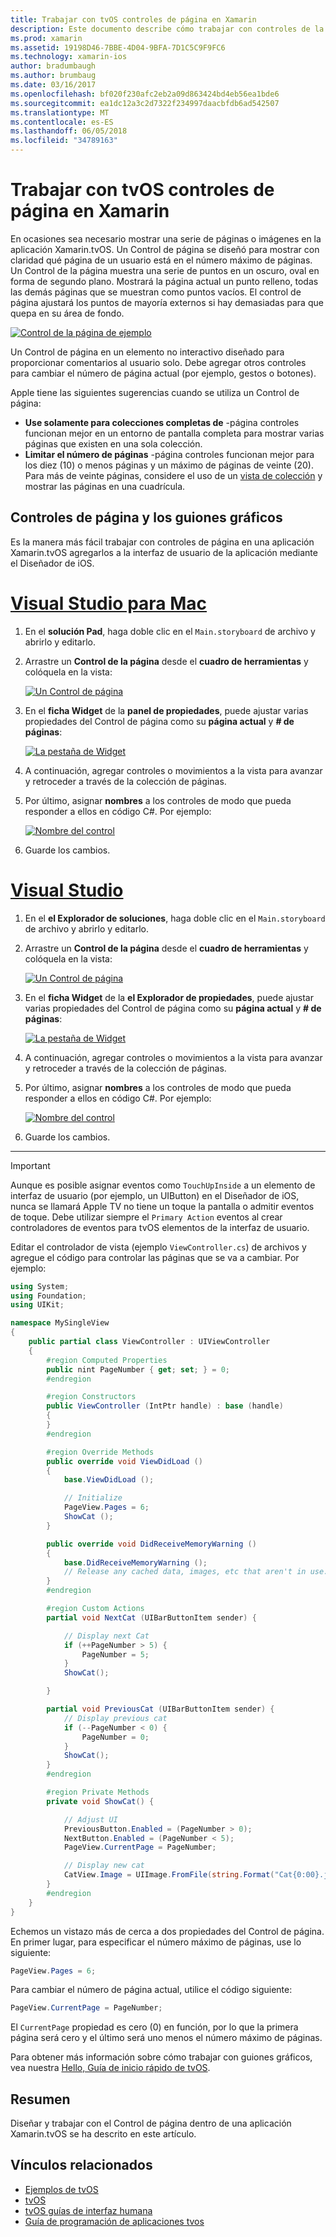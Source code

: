 ```yaml
---
title: Trabajar con tvOS controles de página en Xamarin
description: Este documento describe cómo trabajar con controles de la página de tvOS en una aplicación compilada con Xamarin. Proporciona una descripción detallada de los controles de la página, se explica cómo configurarlos en guiones gráficos y examina cómo responder a eventos de cambio de la página.
ms.prod: xamarin
ms.assetid: 19198D46-7BBE-4D04-9BFA-7D1C5C9F9FC6
ms.technology: xamarin-ios
author: bradumbaugh
ms.author: brumbaug
ms.date: 03/16/2017
ms.openlocfilehash: bf020f230afc2eb2a09d863424bd4eb56ea1bde6
ms.sourcegitcommit: ea1dc12a3c2d7322f234997daacbfdb6ad542507
ms.translationtype: MT
ms.contentlocale: es-ES
ms.lasthandoff: 06/05/2018
ms.locfileid: "34789163"
---
```

# <a name="working-with-tvos-page-controls-in-xamarin"></a>Trabajar con tvOS controles de página en Xamarin

En ocasiones sea necesario mostrar una serie de páginas o imágenes en la aplicación Xamarin.tvOS. Un Control de página se diseñó para mostrar con claridad qué página de un usuario está en el número máximo de páginas. Un Control de la página muestra una serie de puntos en un oscuro, oval en forma de segundo plano. Mostrará la página actual un punto relleno, todas las demás páginas que se muestran como puntos vacíos. El control de página ajustará los puntos de mayoría externos si hay demasiadas para que quepa en su área de fondo.

[![](page-controls-images/page01.png "Control de la página de ejemplo")](page-controls-images/page01.png#lightbox)

Un Control de página en un elemento no interactivo diseñado para proporcionar comentarios al usuario solo. Debe agregar otros controles para cambiar el número de página actual (por ejemplo, gestos o botones).

Apple tiene las siguientes sugerencias cuando se utiliza un Control de página:

- **Use solamente para colecciones completas de** -página controles funcionan mejor en un entorno de pantalla completa para mostrar varias páginas que existen en una sola colección.
- **Limitar el número de páginas** -página controles funcionan mejor para los diez (10) o menos páginas y un máximo de páginas de veinte (20). Para más de veinte páginas, considere el uso de un [vista de colección](~/ios/tvos/user-interface/collection-views.md) y mostrar las páginas en una cuadrícula.

<a name="Page-Controls-and-Storyboards" />

## <a name="page-controls-and-storyboards"></a>Controles de página y los guiones gráficos

Es la manera más fácil trabajar con controles de página en una aplicación Xamarin.tvOS agregarlos a la interfaz de usuario de la aplicación mediante el Diseñador de iOS.

# <a name="visual-studio-for-mactabvsmac"></a>[Visual Studio para Mac](#tab/vsmac)

    
1. En el **solución Pad**, haga doble clic en el `Main.storyboard` de archivo y abrirlo y editarlo.
1. Arrastre un **Control de la página** desde el **cuadro de herramientas** y colóquela en la vista: 

    [![](page-controls-images/page02.png "Un Control de página")](page-controls-images/page02.png#lightbox)
1. En el **ficha Widget** de la **panel de propiedades**, puede ajustar varias propiedades del Control de página como su **página actual** y **# de páginas**: 

    [![](page-controls-images/page03.png "La pestaña de Widget")](page-controls-images/page03.png#lightbox)
1. A continuación, agregar controles o movimientos a la vista para avanzar y retroceder a través de la colección de páginas.
1. Por último, asignar **nombres** a los controles de modo que pueda responder a ellos en código C#. Por ejemplo: 

    [![](page-controls-images/page04.png "Nombre del control")](page-controls-images/page04.png#lightbox)
1. Guarde los cambios.
    

# <a name="visual-studiotabvswin"></a>[Visual Studio](#tab/vswin)

    
1. En el **el Explorador de soluciones**, haga doble clic en el `Main.storyboard` de archivo y abrirlo y editarlo.
1. Arrastre un **Control de la página** desde el **cuadro de herramientas** y colóquela en la vista: 

    [![](page-controls-images/page02-vs.png "Un Control de página")](page-controls-images/page02-vs.png#lightbox)
1. En el **ficha Widget** de la **el Explorador de propiedades**, puede ajustar varias propiedades del Control de página como su **página actual** y **# de páginas**: 

    [![](page-controls-images/page03-vs.png "La pestaña de Widget")](page-controls-images/page03-vs.png#lightbox)
1. A continuación, agregar controles o movimientos a la vista para avanzar y retroceder a través de la colección de páginas.
1. Por último, asignar **nombres** a los controles de modo que pueda responder a ellos en código C#. Por ejemplo: 

    [![](page-controls-images/page04-vs.png "Nombre del control")](page-controls-images/page04-vs.png#lightbox)
1. Guarde los cambios.
    

-----

> [!IMPORTANT]
> Aunque es posible asignar eventos como `TouchUpInside` a un elemento de interfaz de usuario (por ejemplo, un UIButton) en el Diseñador de iOS, nunca se llamará Apple TV no tiene un toque la pantalla o admitir eventos de toque. Debe utilizar siempre el `Primary Action` eventos al crear controladores de eventos para tvOS elementos de la interfaz de usuario.

Editar el controlador de vista (ejemplo `ViewController.cs`) de archivos y agregue el código para controlar las páginas que se va a cambiar. Por ejemplo:

```csharp
using System;
using Foundation;
using UIKit;

namespace MySingleView
{
    public partial class ViewController : UIViewController
    {
        #region Computed Properties
        public nint PageNumber { get; set; } = 0;
        #endregion

        #region Constructors
        public ViewController (IntPtr handle) : base (handle)
        {
        }
        #endregion

        #region Override Methods
        public override void ViewDidLoad ()
        {
            base.ViewDidLoad ();

            // Initialize
            PageView.Pages = 6;
            ShowCat ();
        }

        public override void DidReceiveMemoryWarning ()
        {
            base.DidReceiveMemoryWarning ();
            // Release any cached data, images, etc that aren't in use.
        }
        #endregion

        #region Custom Actions
        partial void NextCat (UIBarButtonItem sender) {

            // Display next Cat
            if (++PageNumber > 5) {
                PageNumber = 5;
            }
            ShowCat();

        }

        partial void PreviousCat (UIBarButtonItem sender) {
            // Display previous cat
            if (--PageNumber < 0) {
                PageNumber = 0;
            }
            ShowCat();
        }
        #endregion

        #region Private Methods
        private void ShowCat() {

            // Adjust UI
            PreviousButton.Enabled = (PageNumber > 0);
            NextButton.Enabled = (PageNumber < 5);
            PageView.CurrentPage = PageNumber;

            // Display new cat
            CatView.Image = UIImage.FromFile(string.Format("Cat{0:00}.jpg",PageNumber+1));
        }
        #endregion
    }
}
```

Echemos un vistazo más de cerca a dos propiedades del Control de página. En primer lugar, para especificar el número máximo de páginas, use lo siguiente:

```csharp
PageView.Pages = 6;
```

Para cambiar el número de página actual, utilice el código siguiente:

```csharp
PageView.CurrentPage = PageNumber;
```

El `CurrentPage` propiedad es cero (0) en función, por lo que la primera página será cero y el último será uno menos el número máximo de páginas.

Para obtener más información sobre cómo trabajar con guiones gráficos, vea nuestra [Hello, Guía de inicio rápido de tvOS](~/ios/tvos/get-started/hello-tvos.md). 

<a name="Summary" />

## <a name="summary"></a>Resumen

Diseñar y trabajar con el Control de página dentro de una aplicación Xamarin.tvOS se ha descrito en este artículo.



## <a name="related-links"></a>Vínculos relacionados

- [Ejemplos de tvOS](https://developer.xamarin.com/samples/tvos/all/)
- [tvOS](https://developer.apple.com/tvos/)
- [tvOS guías de interfaz humana](https://developer.apple.com/tvos/human-interface-guidelines/)
- [Guía de programación de aplicaciones tvos](https://developer.apple.com/library/prerelease/tvos/documentation/General/Conceptual/AppleTV_PG/)
